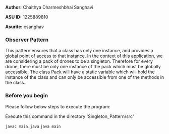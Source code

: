 **Author:** Chaithya Dharmeshbhai Sanghavi

**ASU ID:** 1225889810

**Asurite:** csanghav

### Observer Pattern
This pattern ensures that a class has only one instance, and provides a global point of access to that instance. 
In the context of this application, we are considering a pack of drones to be a singleton. Therefore for every drone, there must be only one instance of the pack which must be globally accessible. The class Pack will have a static variable which will hold the instance of the class and can only be accessible from one of the methods in the class..

### Before you begin

Please follow below steps to execute the program:

Execute this command in the directory 'Singleton_Pattern/src'

`javac main.java`
`java main`